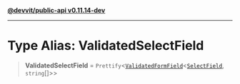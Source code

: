 [**@devvit/public-api v0.11.14-dev**](../README.md)

---

# Type Alias: ValidatedSelectField

> **ValidatedSelectField** = `Prettify`\<[`ValidatedFormField`](ValidatedFormField.md)\<[`SelectField`](SelectField.md), `string`[]\>\>
